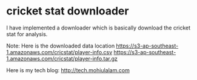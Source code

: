 # cricket stat downloader

I have implemented a downloader which is basically download the cricket stat for analysis.

Note: Here is the downloaded data location
    https://s3-ap-southeast-1.amazonaws.com/cricstat/player-info.csv
    https://s3-ap-southeast-1.amazonaws.com/cricstat/player-info.tar.gz

Here is my tech blog:
    http://tech.mohiulalam.com

